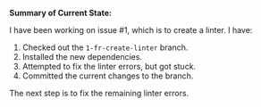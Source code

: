 **Summary of Current State:**

I have been working on issue #1, which is to create a linter. I have:

1.  Checked out the `1-fr-create-linter` branch.
2.  Installed the new dependencies.
3.  Attempted to fix the linter errors, but got stuck.
4.  Committed the current changes to the branch.

The next step is to fix the remaining linter errors.